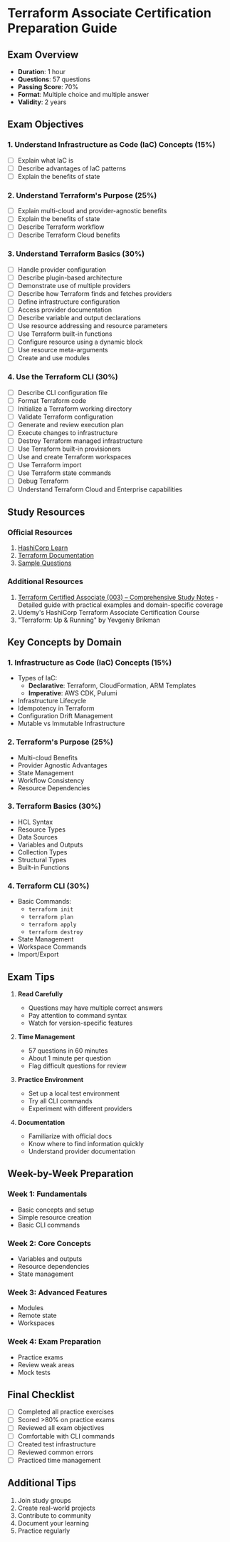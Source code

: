 # Terraform Associate Certification Preparation Guide

## Exam Overview
- **Duration**: 1 hour
- **Questions**: 57 questions
- **Passing Score**: 70%
- **Format**: Multiple choice and multiple answer
- **Validity**: 2 years

## Exam Objectives

### 1. Understand Infrastructure as Code (IaC) Concepts (15%)
- [ ] Explain what IaC is
- [ ] Describe advantages of IaC patterns
- [ ] Explain the benefits of state

### 2. Understand Terraform's Purpose (25%)
- [ ] Explain multi-cloud and provider-agnostic benefits
- [ ] Explain the benefits of state
- [ ] Describe Terraform workflow
- [ ] Describe Terraform Cloud benefits

### 3. Understand Terraform Basics (30%)
- [ ] Handle provider configuration
- [ ] Describe plugin-based architecture
- [ ] Demonstrate use of multiple providers
- [ ] Describe how Terraform finds and fetches providers
- [ ] Define infrastructure configuration
- [ ] Access provider documentation
- [ ] Describe variable and output declarations
- [ ] Use resource addressing and resource parameters
- [ ] Use Terraform built-in functions
- [ ] Configure resource using a dynamic block
- [ ] Use resource meta-arguments
- [ ] Create and use modules

### 4. Use the Terraform CLI (30%)
- [ ] Describe CLI configuration file
- [ ] Format Terraform code
- [ ] Initialize a Terraform working directory
- [ ] Validate Terraform configuration
- [ ] Generate and review execution plan
- [ ] Execute changes to infrastructure
- [ ] Destroy Terraform managed infrastructure
- [ ] Use Terraform built-in provisioners
- [ ] Use and create Terraform workspaces
- [ ] Use Terraform import
- [ ] Use Terraform state commands
- [ ] Debug Terraform
- [ ] Understand Terraform Cloud and Enterprise capabilities

## Study Resources

### Official Resources
1. [HashiCorp Learn](https://learn.hashicorp.com/terraform)
2. [Terraform Documentation](https://www.terraform.io/docs)
3. [Sample Questions](https://learn.hashicorp.com/tutorials/terraform/associate-questions)

### Additional Resources
1. [Terraform Certified Associate (003) – Comprehensive Study Notes](https://www.freecodecamp.org/news/terraform-certified-associate-003-study-notes/) - Detailed guide with practical examples and domain-specific coverage
2. Udemy's HashiCorp Terraform Associate Certification Course
3. "Terraform: Up & Running" by Yevgeniy Brikman

## Key Concepts by Domain

### 1. Infrastructure as Code (IaC) Concepts (15%)
- Types of IaC:
  - **Declarative**: Terraform, CloudFormation, ARM Templates
  - **Imperative**: AWS CDK, Pulumi
- Infrastructure Lifecycle
- Idempotency in Terraform
- Configuration Drift Management
- Mutable vs Immutable Infrastructure

### 2. Terraform's Purpose (25%)
- Multi-cloud Benefits
- Provider Agnostic Advantages
- State Management
- Workflow Consistency
- Resource Dependencies

### 3. Terraform Basics (30%)
- HCL Syntax
- Resource Types
- Data Sources
- Variables and Outputs
- Collection Types
- Structural Types
- Built-in Functions

### 4. Terraform CLI (30%)
- Basic Commands:
  - `terraform init`
  - `terraform plan`
  - `terraform apply`
  - `terraform destroy`
- State Management
- Workspace Commands
- Import/Export

## Exam Tips
1. **Read Carefully**
   - Questions may have multiple correct answers
   - Pay attention to command syntax
   - Watch for version-specific features

2. **Time Management**
   - 57 questions in 60 minutes
   - About 1 minute per question
   - Flag difficult questions for review

3. **Practice Environment**
   - Set up a local test environment
   - Try all CLI commands
   - Experiment with different providers

4. **Documentation**
   - Familiarize with official docs
   - Know where to find information quickly
   - Understand provider documentation

## Week-by-Week Preparation
### Week 1: Fundamentals
- Basic concepts and setup
- Simple resource creation
- Basic CLI commands

### Week 2: Core Concepts
- Variables and outputs
- Resource dependencies
- State management

### Week 3: Advanced Features
- Modules
- Remote state
- Workspaces

### Week 4: Exam Preparation
- Practice exams
- Review weak areas
- Mock tests

## Final Checklist
- [ ] Completed all practice exercises
- [ ] Scored >80% on practice exams
- [ ] Reviewed all exam objectives
- [ ] Comfortable with CLI commands
- [ ] Created test infrastructure
- [ ] Reviewed common errors
- [ ] Practiced time management

## Additional Tips
1. Join study groups
2. Create real-world projects
3. Contribute to community
4. Document your learning
5. Practice regularly 